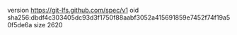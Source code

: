 version https://git-lfs.github.com/spec/v1
oid sha256:dbdf4c303405dc93d3f1750f88aabf3052a415691859e7452f74f19a50f5de6a
size 2620
